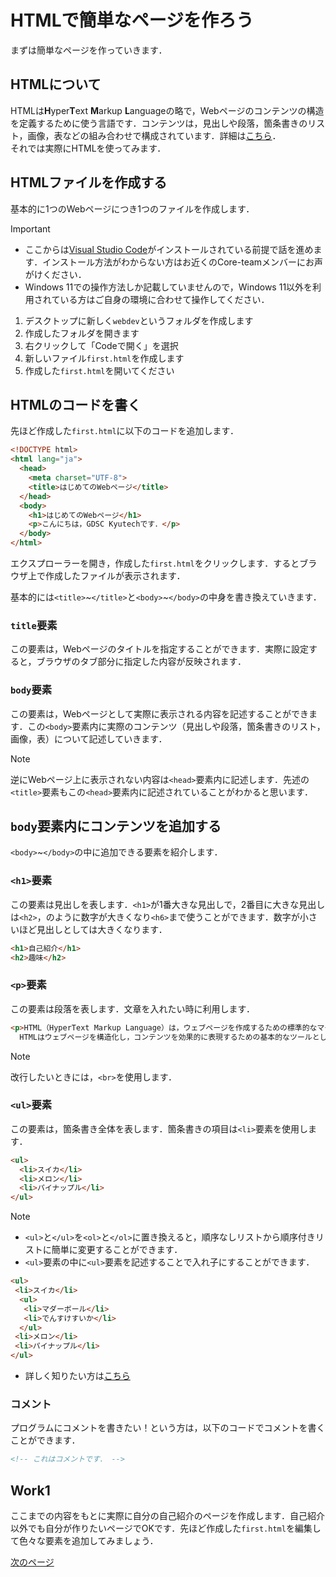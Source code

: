 # HTMLで簡単なページを作ろう
まずは簡単なページを作っていきます．

## HTMLについて
HTMLは**H**yper**T**ext **M**arkup **L**anguageの略で，Webページのコンテンツの構造を定義するために使う言語です．コンテンツは，見出しや段落，箇条書きのリスト，画像，表などの組み合わせで構成されています．詳細は[こちら](https://developer.mozilla.org/ja/docs/Learn/Getting_started_with_the_web/HTML_basics)．  
それでは実際にHTMLを使ってみます．

## HTMLファイルを作成する
基本的に1つのWebページにつき1つのファイルを作成します．
> [!IMPORTANT]
> - ここからは[Visual Studio Code](https://code.visualstudio.com/)がインストールされている前提で話を進めます．インストール方法がわからない方はお近くのCore-teamメンバーにお声がけください．
> - Windows 11での操作方法しか記載していませんので，Windows 11以外を利用されている方はご自身の環境に合わせて操作してください．

1. デスクトップに新しく`webdev`というフォルダを作成します
2. 作成したフォルダを開きます
3. 右クリックして「Codeで開く」を選択
4. 新しいファイル`first.html`を作成します
5. 作成した`first.html`を開いてください

## HTMLのコードを書く
先ほど作成した`first.html`に以下のコードを追加します．
```html
<!DOCTYPE html>
<html lang="ja">
  <head>
    <meta charset="UTF-8">
    <title>はじめてのWebページ</title>
  </head>
  <body>
    <h1>はじめてのWebページ</h1>
    <p>こんにちは，GDSC Kyutechです．</p>
  </body>
</html>
```
エクスプローラーを開き，作成した`first.html`をクリックします．するとブラウザ上で作成したファイルが表示されます．  
  
基本的には`<title>`\~`</title>`と`<body>`\~`</body>`の中身を書き換えていきます．

### `title`要素
この要素は，Webページのタイトルを指定することができます．実際に設定すると，ブラウザのタブ部分に指定した内容が反映されます．

### `body`要素
この要素は，Webページとして実際に表示される内容を記述することができます．この`<body>`要素内に実際のコンテンツ（見出しや段落，箇条書きのリスト，画像，表）について記述していきます．
> [!NOTE]
> 逆にWebページ上に表示されない内容は`<head>`要素内に記述します．先述の`<title>`要素もこの`<head>`要素内に記述されていることがわかると思います．

## `body`要素内にコンテンツを追加する
`<body>`\~`</body>`の中に追加できる要素を紹介します．
### `<h1>`要素
この要素は見出しを表します．`<h1>`が1番大きな見出しで，2番目に大きな見出しは`<h2>`，のように数字が大きくなり`<h6>`まで使うことができます．数字が小さいほど見出しとしては大きくなります．
```html
<h1>自己紹介</h1>
<h2>趣味</h2>
```

### `<p>`要素 
この要素は段落を表します．文章を入れたい時に利用します．
```html
<p>HTML（HyperText Markup Language）は，ウェブページを作成するための標準的なマークアップ言語です．<br>
  HTMLはウェブページを構造化し，コンテンツを効果的に表現するための基本的なツールとして広く使用されています．</p>
```
> [!NOTE]
> 改行したいときには，`<br>`を使用します．

### `<ul>`要素
この要素は，箇条書き全体を表します．箇条書きの項目は`<li>`要素を使用します．
```html
<ul>
  <li>スイカ</li>
  <li>メロン</li>
  <li>パイナップル</li>
</ul>
```
> [!NOTE]
> - `<ul>`と`</ul>`を`<ol>`と`</ol>`に置き換えると，順序なしリストから順序付きリストに簡単に変更することができます．
> - `<ul>`要素の中に`<ul>`要素を記述することで入れ子にすることができます．
> ```html
> <ul>
>  <li>スイカ</li>
>   <ul>
>    <li>マダーボール</li>
>    <li>でんすけすいか</li>
>   </ul>
>  <li>メロン</li>
>  <li>パイナップル</li>
> </ul>
> ```
> - 詳しく知りたい方は[こちら](https://developer.mozilla.org/ja/docs/Web/HTML/Element/ul)

### コメント
プログラムにコメントを書きたい！という方は，以下のコードでコメントを書くことができます．
```html
<!-- これはコメントです． -->
```

## Work1
ここまでの内容をもとに実際に自分の自己紹介のページを作成します．自己紹介以外でも自分が作りたいページでOKです．先ほど作成した`first.html`を編集して色々な要素を追加してみましょう．
  
[次のページ](main-css.md)